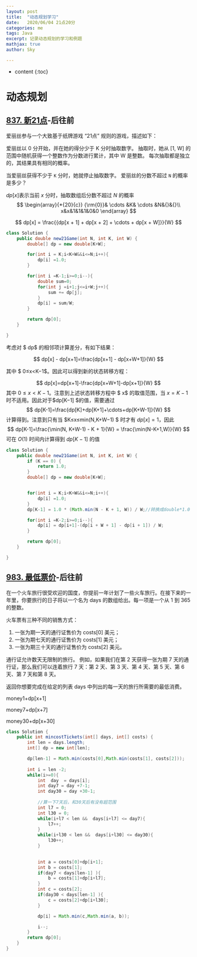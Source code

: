 ```yaml
---
layout: post
title:  "动态规划学习"
date:   2020/06/04 21点20分       
categories: me
tags: Java
excerpt: 记录动态规划的学习和例题
mathjax: true
author: Sky

---
```


* content
{:toc}


# 动态规划

## [837. 新21点](https://leetcode-cn.com/problems/new-21-game/)-后往前

爱丽丝参与一个大致基于纸牌游戏 “21点” 规则的游戏，描述如下：

爱丽丝以 0 分开始，并在她的得分少于 K 分时抽取数字。 抽取时，她从 [1, W] 的范围中随机获得一个整数作为分数进行累计，其中 W 是整数。 每次抽取都是独立的，其结果具有相同的概率。

当爱丽丝获得不少于 `K` 分时，她就停止抽取数字。 爱丽丝的分数不超过 `N` 的概率是多少？

$dp[x]$表示当前 $x$ 分时，抽取数组后分数不超过 $N$ 的概率
$$
\begin{array}{*{20}{c}}
{\rm{0}}& \cdots &K& \cdots &N&{}&{}\\
x&x&1&1&1&0&0
\end{array}
$$



$$
dp[x] = \frac{{dp[x + 1] + dp[x + 2] +  \cdots  + dp[x + W]}}{W}
$$


~~~java
class Solution {
    public double new21Game(int N, int K, int W) {
        double[] dp = new double[K+W];

        for(int i = K;i<K+W&&i<=N;i++){
            dp[i] =1.0;
        }

        for(int i =K-1;i>=0;i--){
            double sum=0;
            for(int j =i+1;j<=i+W;j++){
                sum += dp[j];
            }
            dp[i] = sum/W;
        }

        return dp[0];
    }

}
~~~



考虑对 $ dp$ 的相邻项计算差分，有如下结果：

$$
dp[x] - dp[x+1]=\frac{dp[x+1] - dp[x+W+1]}{W}
$$

其中 $ 0≤x<K−1$。因此可以得到新的状态转移方程：

$$
dp[x]=dp[x+1]-\frac{dp[x+W+1]-dp[x+1]}{W}
$$
其中 $0≤x<K−1$。注意到上述状态转移方程中 $ x$  的取值范围，当 $x=K−1$ 时不适用。因此对于$dp[K−1] $的值，需要通过
$$
dp[K-1]=\frac{dp[K]+dp[K+1]+\cdots+dp[K+W-1]}{W}
$$
计算得到。注意到只有当 $K≤x≤min(N,K+W−1) $ 时才有 $dp[x]=1$，因此
$$
dp[K-1]=\frac{\min(N, K+W-1) - K + 1}{W} = \frac{\min(N-K+1,W)}{W}
$$
可在 $O(1)$ 时间内计算得到  $dp[K−1]$ 的值

~~~java
class Solution {
    public double new21Game(int N, int K, int W) {
        if (K == 0) {
            return 1.0;
        } 
        double[] dp = new double[K+W];


        for(int i = K;i<K+W&&i<=N;i++){
            dp[i] =1.0;
        }
        dp[K-1] = 1.0 * (Math.min(N - K + 1, W)) / W;//转换成double*1.0

        for(int i =K-2;i>=0;i--){       
            dp[i] = dp[i+1]-(dp[i + W + 1] - dp[i + 1]) / W;  
        }

        return dp[0];
    }

}
~~~





## [983. 最低票价](https://leetcode-cn.com/problems/minimum-cost-for-tickets/)-后往前

在一个火车旅行很受欢迎的国度，你提前一年计划了一些火车旅行。在接下来的一年里，你要旅行的日子将以一个名为 days 的数组给出。每一项是一个从 1 到 365 的整数。

火车票有三种不同的销售方式：

1. 一张为期一天的通行证售价为 costs[0] 美元；
2. 一张为期七天的通行证售价为 costs[1] 美元；
3. 一张为期三十天的通行证售价为 costs[2] 美元。

通行证允许数天无限制的旅行。 例如，如果我们在第 2 天获得一张为期 7 天的通行证，那么我们可以连着旅行 7 天：第 2 天、第 3 天、第 4 天、第 5 天、第 6 天、第 7 天和第 8 天。

返回你想要完成在给定的列表 days 中列出的每一天的旅行所需要的最低消费。

money1+dp[x+1]

money7+dp[x+7]

money30+dp[x+30]



~~~java
class Solution {
    public int mincostTickets(int[] days, int[] costs) {
        int len = days.length;
        int[] dp = new int[len];

        dp[len-1] = Math.min(costs[0],Math.min(costs[1], costs[2]));
        
        int i = len -2;
        while(i>=0){
            int  day  = days[i];
            int day7 = day +7-1;
            int day30 = day +30-1;
            
            //算一下7天后，和30天后有没有超范围
            int l7 = 0;
            int l30 = 0;
            while(i+l7 < len &&  days[i+l7] <= day7){
                l7++;
            }
            while(i+l30 < len &&  days[i+l30] <= day30){
                l30++;
            }
            

            int a = costs[0]+dp[i+1];
            int b = costs[1];
            if(day7 < days[len-1] ){
                b = costs[1]+dp[i+l7];
            }
            int c = costs[2];
            if(day30 < days[len-1] ){
                c = costs[2]+dp[i+l30];
            }

            dp[i] = Math.min(c,Math.min(a, b));

            i--;
        }
        return dp[0];
    }
}
~~~

